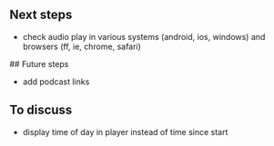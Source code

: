 ## Next steps

* check audio play in various systems (android, ios, windows) and browsers (ff, ie, chrome, safari)

## Future steps

* add podcast links

## To discuss

* display time of day in player instead of time since start
